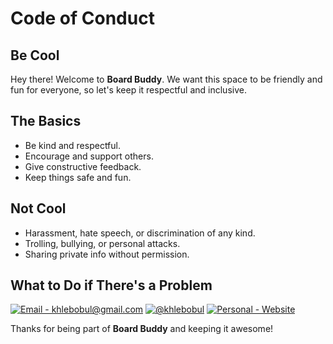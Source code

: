 # Code of Conduct

## Be Cool

Hey there! Welcome to **Board Buddy**. We want this space to be friendly and fun for everyone, so let's keep it respectful and inclusive.

## The Basics
- Be kind and respectful.
- Encourage and support others.
- Give constructive feedback.
- Keep things safe and fun.

## Not Cool
- Harassment, hate speech, or discrimination of any kind.
- Trolling, bullying, or personal attacks.
- Sharing private info without permission.

## What to Do if There's a Problem
[![Email - khlebobul@gmail.com](https://img.shields.io/badge/Email-khlebobul%40gmail.com-414141?style=for-the-badge&logo=Email&logoColor=F1F1F1)](mailto:khlebobul@gmail.com) [![@khlebobul](https://img.shields.io/badge/%40khlebobul-414141?style=for-the-badge&logo=Telegram&logoColor=F1F1F1)](https://t.me/khlebobul) [![Personal - Website](https://img.shields.io/badge/Personal-Website-414141?style=for-the-badge&logo=Personal&logoColor=F1F1F1)](https://khlebobul.github.io/)

Thanks for being part of **Board Buddy** and keeping it awesome!